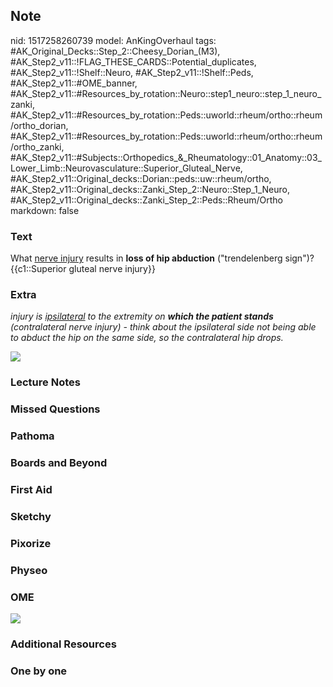 ## Note
nid: 1517258260739
model: AnKingOverhaul
tags: #AK_Original_Decks::Step_2::Cheesy_Dorian_(M3), #AK_Step2_v11::!FLAG_THESE_CARDS::Potential_duplicates, #AK_Step2_v11::!Shelf::Neuro, #AK_Step2_v11::!Shelf::Peds, #AK_Step2_v11::#OME_banner, #AK_Step2_v11::#Resources_by_rotation::Neuro::step1_neuro::step_1_neuro_zanki, #AK_Step2_v11::#Resources_by_rotation::Peds::uworld::rheum/ortho::rheum/ortho_dorian, #AK_Step2_v11::#Resources_by_rotation::Peds::uworld::rheum/ortho::rheum/ortho_zanki, #AK_Step2_v11::#Subjects::Orthopedics_&_Rheumatology::01_Anatomy::03_Lower_Limb::Neurovasculature::Superior_Gluteal_Nerve, #AK_Step2_v11::Original_decks::Dorian::peds::uw::rheum/ortho, #AK_Step2_v11::Original_decks::Zanki_Step_2::Neuro::Step_1_Neuro, #AK_Step2_v11::Original_decks::Zanki_Step_2::Peds::Rheum/Ortho
markdown: false

### Text
<div>
  What <u>nerve injury</u> results in <b>loss of hip abduction</b>
  ("trendelenberg sign")?
</div>
<div>
  {{c1::Superior gluteal nerve injury}}
</div>

### Extra
<i>injury is <u>ipsilateral</u> to the extremity on <b>which the
patient stands</b> (contralateral nerve injury) - think about the
ipsilateral side not being able to abduct the hip on the same side,
so the contralateral hip drops.</i>
<div>
  <div>
    <i><img src="Trendelenberg.png"></i>
  </div>
</div>

### Lecture Notes


### Missed Questions


### Pathoma


### Boards and Beyond


### First Aid


### Sketchy


### Pixorize


### Physeo


### OME
<div class="ome-widget">
  <a href="https://onlinemeded.org?ref=anki"><img src=
  "_OME_AnkiFlashcards_General_7.png"></a>
</div>

### Additional Resources


### One by one

